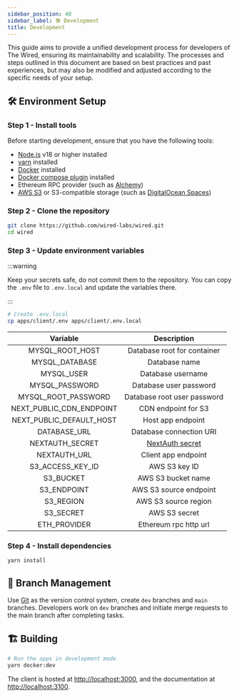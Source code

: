 ```yaml
---
sidebar_position: 40
sidebar_label: 🛠️ Development
title: Development
---
```


This guide aims to provide a unified development process for developers of The Wired, ensuring its maintainability and scalability. The processes and steps outlined in this document are based on best practices and past experiences, but may also be modified and adjusted according to the specific needs of your setup.

## 🛠️ Environment Setup

### Step 1 - Install tools

Before starting development, ensure that you have the following tools:

- [Node.js](https://nodejs.org/) v18 or higher installed
- [yarn](https://yarnpkg.com/) installed
- [Docker](https://www.docker.com/) installed
- [Docker compose plugin](https://docs.docker.com/compose/install/) installed
- Ethereum RPC provider (such as [Alchemy](https://www.alchemy.com/))
- [AWS S3](https://aws.amazon.com/tw/s3/) or S3-compatible storage (such as [DigitalOcean Spaces](https://www.digitalocean.com/products/spaces))

### Step 2 - Clone the repository

```bash
git clone https://github.com/wired-labs/wired.git
cd wired
```

### Step 3 - Update environment variables

:::warning

Keep your secrets safe, do not commit them to the repository. You can copy the `.env` file to `.env.local` and update the variables there.

:::

```bash
# Create .env.local
cp apps/client/.env apps/client/.env.local
```

|         Variable         |                               Description                                |
| :----------------------: | :----------------------------------------------------------------------: |
|     MYSQL_ROOT_HOST      |                       Database root for container                        |
|      MYSQL_DATABASE      |                              Database name                               |
|        MYSQL_USER        |                            Database username                             |
|      MYSQL_PASSWORD      |                          Database user password                          |
|   MYSQL_ROOT_PASSWORD    |                       Database root user password                        |
| NEXT_PUBLIC_CDN_ENDPOINT |                           CDN endpoint for S3                            |
| NEXT_PUBLIC_DEFAULT_HOST |                            Host app endpoint                             |
|       DATABASE_URL       |                         Database connection URI                          |
|     NEXTAUTH_SECRET      | [NextAuth secret](https://next-auth.js.org/configuration/options#secret) |
|       NEXTAUTH_URL       |                           Client app endpoint                            |
|     S3_ACCESS_KEY_ID     |                              AWS S3 key ID                               |
|        S3_BUCKET         |                            AWS S3 bucket name                            |
|       S3_ENDPOINT        |                          AWS S3 source endpoint                          |
|        S3_REGION         |                           AWS S3 source region                           |
|        S3_SECRET         |                              AWS S3 secret                               |
|       ETH_PROVIDER       |                          Ethereum rpc http url                           |

### Step 4 - Install dependencies

```bash
yarn install
```

## 📝 Branch Management

Use [Git](https://git-scm.com/) as the version control system, create `dev` branches and `main` branches. Developers work on `dev` branches and initiate merge requests to the main branch after completing tasks.

## 🏗️ Building

```bash
# Run the apps in development mode
yarn docker:dev
```

The client is hosted at [http://localhost:3000](http://localhost:3000), and the documentation at [http://localhost:3100](http://localhost:3100).

